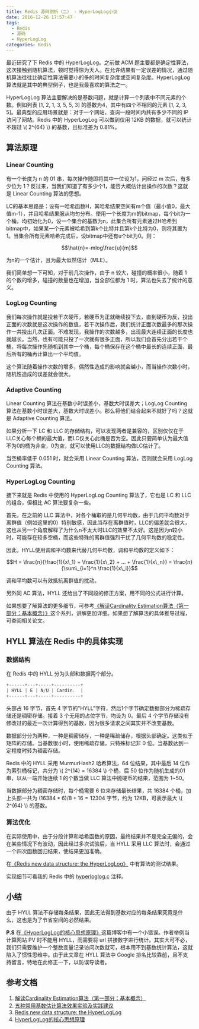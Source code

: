 ```yaml
---
title: Redis 源码剖析（二） - HyperLogLog小议
date: 2016-12-26 17:57:47
tags:
  - Redis
  - 源码
  - HyperLogLog
categories: Redis
---
```


最近研究了下 Redis 中的 HyperLogLog。之前做 ACM 题主要都是确定性算法，这次接触到随机算法，顿时觉得惊为天人。在允许结果有一定误差的情况，通过随机算法往往比确定性算法需要小的多的时间复杂度或空间复杂度。HyperLogLog 算法就是其中的典型例子，也是我最喜欢的算法之一。

HyperLogLog 算法主要解决的是基数问题，就是计算一个列表中不同元素的个数。例如列表 \[1, 2, 1, 3, 5, 5, 3\] 的基数为4，其中有四个不相同的元素 \[1, 2, 3, 5\]。最典型的应用场景就是：对于一个网站，查询一段时间内共有多少不同的 IP 访问了网站。Redis 中的 HyperLogLog 可以做到仅用 12KB 的数据，就可以统计不超过 \\( 2^{64} \\) 的基数，且标准差为 0.81%。

<!-- more -->

## 算法原理

### Linear Counting

有一个长度为 n 的 01 串，每次操作随即将其中一位设为1，问经过 m 次后，有多少位为 1？反过来，当我们知道了有多少个1，能否大概估计出操作的次数？这就是 Linear Counting 算法的思想。

LC的基本思路是：设有一哈希函数H，其哈希结果空间有m个值（最小值0，最大值m-1），并且哈希结果服从均匀分布。使用一个长度为m的bitmap，每个bit为一个桶，均初始化为0，设一个集合的基数为n，此集合所有元素通过H哈希到bitmap中，如果某一个元素被哈希到第k个比特并且第k个比特为0，则将其置为1。当集合所有元素哈希完成后，设bitmap中还有u个bit为0。则：

$$\hat{n}=-mlog\frac{u}{m}$$

为n的一个估计，且为最大似然估计（MLE）。

我们简单想一下可知，对于前几次操作，由于 n 较大，碰撞的概率很小，随着 1 的个数的增多，碰撞的数量也在增加，当全部位都为 1 时，算法也失去了统计的意义。

### LogLog Counting

我们每次操作就是投若干次硬币，若硬币为正就继续投下去，直到硬币为反，投出正面的次数就是这次操作的数值，若干次操作后，我们统计正面次数最多的那次操作一共投出几次正面。不难发现，我操作的次数越多，出现最大连续正面的长度也就越长。当然，也有可能只投了一次就有很多正面，所以我们会首先分出若干个桶，将每次操作先随机到其中一个桶，每个桶保存在这个桶中最长的连续正面，最后所有的桶再计算出一个平均值。

这个算法随着操作次数的增多，偶然性造成的影响就会越小，而当操作次数小时，随机性造成的误差就会很大。

### Adaptive Counting

Linear Counting 算法在基数小时误差小，基数大时误差大；LogLog Counting 算法在基数小时误差大，基数大时误差小。那么将他们结合起来不就好了吗？这就是 Adaptive Counting 算法。

如果分析一下 LC 和 LLC 的存储结构，可以发现两者是兼容的，区别仅仅在于LLC关心每个桶的最大值，而LC仅关心此桶是否为空。因此只要简单认为最大值不为0的桶为非空，0为空，就可以使用LLC的数据结构做LC估计了。

当空桶率低于 0.051 时，就会采用 Linear Counting 算法，否则就会采用 LogLog Counting 算法。

### HyperLogLog Counting

接下来就是 Redis 中使用的 HyperLogLog Counting 算法了，它也是 LC 和 LLC的组合，但相比 AC 算法要复杂一些。

首先，在之前的 LLC 算法中，对各个桶取的是几何平均数，由于几何平均数对于离群值（例如这里的0）特别敏感，因此当存在离群值时，LLC的偏差就会很大，这也从另一个角度解释了为什么n不太大时LLC的效果不太好。这是因为n较小时，可能存在较多空桶，而这些特殊的离群值强烈干扰了几何平均数的稳定性。

因此，HYLL使用调和平均数来代替几何平均数，调和平均数的定义如下：

$$H = \frac{n}{\frac{1}{x\_1} + \frac{1}{x\_2} + ... + \frac{1}{x\_n}} = \frac{n}{\sum\_{i=1}^n \frac{1}{x\_i}}$$

调和平均数可以有效抵抗离群值的扰动。

另外同 AC 算法，HYLL 还给出了不同段的修正方案，用不同的公式进行计算。

如果想要了解算法的更多细节，可参考[《解读Cardinality Estimation算法（第一部分：基本概念）》](http://blog.codinglabs.org/articles/algorithms-for-cardinality-estimation-part-i.html)这个系列，讲解更加详细。如果想了解算法的具体推导过程，可查阅相关论文。

## HYLL 算法在 Redis 中的具体实现

### 数据结构

在 Redis 中的 HYLL 分为头部和数据两个部分。

``` c
+------+---+-----+----------+
| HYLL | E | N/U | Cardin.  |
+------+---+-----+----------+
```

头部占 16 字节，首先 4 字节的"HYLL"字符，然后1个字节确定数据部分为稀疏存储还是稠密存储。接着 3 个无用的占位字节，均设为 0。最后 4 个字节存储没有修改过的最近一次计算得到的基数，因为很多请求之间其实并不改变基数。

数据部分分为两种，一种是稠密储存，一种是稀疏储存，根据头部确定。这类似于矩阵的存储。当基数很小时，使用稀疏存储，只特殊标记非 0 位。当基数达到一定程度时转为稠密存储。

Redis 中的 HYLL 采用 MurmurHash2 哈希算法，64 位结果，其中最后 14 位作为索引桶标记，共分为 \\( 2^{14} = 16384 \\) 个桶，后 50 位作为随机生成的01串，以从一端开始连续 1 的个数当做 LLC 算法中抛硬币的结果，范围为 1~50。

当数据部分为稠密存储时，每个桶需要 6 位来存储最长结果，共 16384 个桶，加上头部一共为 $(16384 * 6) / 8 + 16 = 12304$ 字节，约为 12KB，可表示最大 \\( 2^{64} \\) 的基数。

### 算法优化

在实际使用中，由于分段计算和哈希函数的原因，最终结果并不是完全无偏的，会在某些情况下有波动，因此经过多次试验后，当 HYLL 采用 LLC 算法时，会通过一个四次函数回归结果，使结果更加准确。

在[《Redis new data structure: the HyperLogLog》](http://antirez.com/news/75) 中有算法的测试结果。

实现细节可看我的 Redis 中的 [hyperloglog.c](https://github.com/arthuryangcs/redis-3.0-annotated/blob/unstable/src/hyperloglog.c) 注释。

## 小结

由于 HYLL 算法不存储每条结果，因此无法得到基数对应的每条结果究竟是什么，这也是为了节省空间的必然结果。

**P.S** 在[《HyperLogLog的核心思想原理》](http://www.feellin.com/hyperloglogde-he-xin-si-xiang-yuan-li/)这篇博客中有一个小错误。作者举例当计算网站 PV 时不能用 HYLL，而需要将 url 拼接数字进行统计。其实大可不必，我们只需要维护一个整数变量记录访问次数就可，根本用不到基数统计算法，这就陷入了惯性思维中。由于此文章在 HYLL 算法中 Google 排名比较靠前，且不支持留言，特地在此修正一下，以防误导读者。

## 参考文档

1. [解读Cardinality Estimation算法（第一部分：基本概念）](http://blog.codinglabs.org/articles/algorithms-for-cardinality-estimation-part-i.html)
2. [五种常用基数估计算法效果实验及实践建议](http://blog.codinglabs.org/articles/cardinality-estimate-exper.html)
3. [Redis new data structure: the HyperLogLog](http://antirez.com/news/75)
4. [HyperLogLog的核心思想原理](http://www.feellin.com/hyperloglogde-he-xin-si-xiang-yuan-li/)

